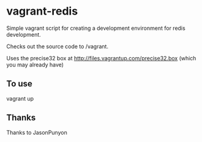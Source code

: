 vagrant-redis
=============

Simple vagrant script for creating a development environment for redis development.

Checks out the source code to /vagrant.

Uses the precise32 box at http://files.vagrantup.com/precise32.box (which you may already have)

To use
------

vagrant up

Thanks
------

Thanks to JasonPunyon
